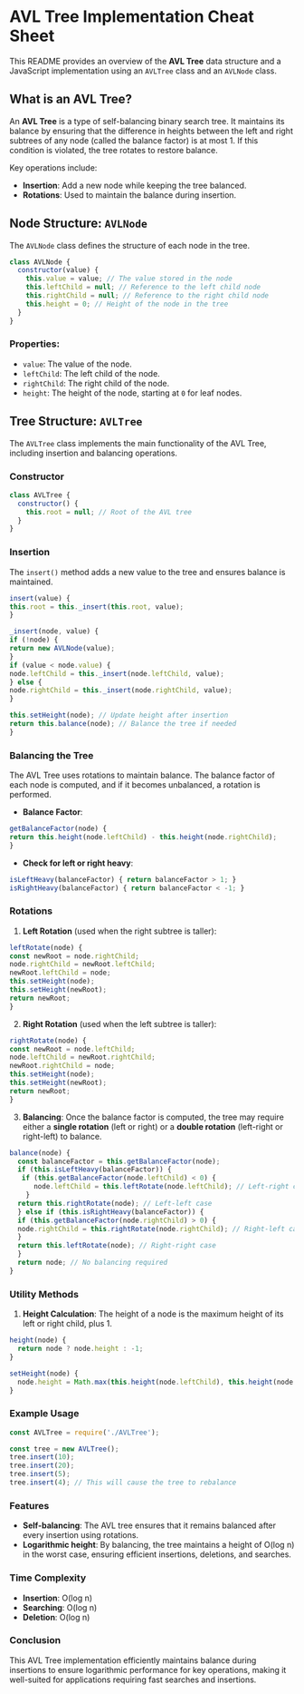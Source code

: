 # AVL Tree Implementation Cheat Sheet

This README provides an overview of the **AVL Tree** data structure and a JavaScript implementation using an `AVLTree` class and an `AVLNode` class.

## What is an AVL Tree?

An **AVL Tree** is a type of self-balancing binary search tree. It maintains its balance by ensuring that the difference in heights between the left and right subtrees of any node (called the balance factor) is at most 1. If this condition is violated, the tree rotates to restore balance.

Key operations include:

- **Insertion**: Add a new node while keeping the tree balanced.
- **Rotations**: Used to maintain the balance during insertion.

## Node Structure: `AVLNode`

The `AVLNode` class defines the structure of each node in the tree.

```javascript
class AVLNode {
  constructor(value) {
    this.value = value; // The value stored in the node
    this.leftChild = null; // Reference to the left child node
    this.rightChild = null; // Reference to the right child node
    this.height = 0; // Height of the node in the tree
  }
}
```

### Properties:

- `value`: The value of the node.
- `leftChild`: The left child of the node.
- `rightChild`: The right child of the node.
- `height`: The height of the node, starting at `0` for leaf nodes.

## Tree Structure: `AVLTree`

The `AVLTree` class implements the main functionality of the AVL Tree, including insertion and balancing operations.

### Constructor

```javascript
class AVLTree {
  constructor() {
    this.root = null; // Root of the AVL tree
  }
}
```

### Insertion

The `insert()` method adds a new value to the tree and ensures balance is maintained.

```javascript
insert(value) {
this.root = this._insert(this.root, value);
}

_insert(node, value) {
if (!node) {
return new AVLNode(value);
}
if (value < node.value) {
node.leftChild = this._insert(node.leftChild, value);
} else {
node.rightChild = this._insert(node.rightChild, value);
}

this.setHeight(node); // Update height after insertion
return this.balance(node); // Balance the tree if needed
}
```

### Balancing the Tree

The AVL Tree uses rotations to maintain balance. The balance factor of each node is computed, and if it becomes unbalanced, a rotation is performed.

- **Balance Factor**:

```javascript
getBalanceFactor(node) {
return this.height(node.leftChild) - this.height(node.rightChild);
}
```

- **Check for left or right heavy**:

```javascript
isLeftHeavy(balanceFactor) { return balanceFactor > 1; }
isRightHeavy(balanceFactor) { return balanceFactor < -1; }
```

### Rotations

1. **Left Rotation** (used when the right subtree is taller):

```javascript
leftRotate(node) {
const newRoot = node.rightChild;
node.rightChild = newRoot.leftChild;
newRoot.leftChild = node;
this.setHeight(node);
this.setHeight(newRoot);
return newRoot;
}
```

2. **Right Rotation** (used when the left subtree is taller):

```javascript
rightRotate(node) {
const newRoot = node.leftChild;
node.leftChild = newRoot.rightChild;
newRoot.rightChild = node;
this.setHeight(node);
this.setHeight(newRoot);
return newRoot;
}
```

3. **Balancing**: Once the balance factor is computed, the tree may require either a **single rotation** (left or right) or a **double rotation** (left-right or right-left) to balance.

```javascript
balance(node) {
  const balanceFactor = this.getBalanceFactor(node);
  if (this.isLeftHeavy(balanceFactor)) {
   if (this.getBalanceFactor(node.leftChild) < 0) {
      node.leftChild = this.leftRotate(node.leftChild); // Left-right case
    }
  return this.rightRotate(node); // Left-left case
  } else if (this.isRightHeavy(balanceFactor)) {
  if (this.getBalanceFactor(node.rightChild) > 0) {
  node.rightChild = this.rightRotate(node.rightChild); // Right-left case
  }
  return this.leftRotate(node); // Right-right case
  }
  return node; // No balancing required
}
```

### Utility Methods

1. **Height Calculation**: The height of a node is the maximum height of its left or right child, plus 1.

```javascript
height(node) {
  return node ? node.height : -1;
}

setHeight(node) {
  node.height = Math.max(this.height(node.leftChild), this.height(node.rightChild)) + 1;
}
```

### Example Usage

```javascript
const AVLTree = require('./AVLTree');

const tree = new AVLTree();
tree.insert(10);
tree.insert(20);
tree.insert(5);
tree.insert(4); // This will cause the tree to rebalance
```

### Features

- **Self-balancing**: The AVL tree ensures that it remains balanced after every insertion using rotations.
- **Logarithmic height**: By balancing, the tree maintains a height of O(log n) in the worst case, ensuring efficient insertions, deletions, and searches.

### Time Complexity

- **Insertion**: O(log n)
- **Searching**: O(log n)
- **Deletion**: O(log n)

### Conclusion

This AVL Tree implementation efficiently maintains balance during insertions to ensure logarithmic performance for key operations, making it well-suited for applications requiring fast searches and insertions.

```

```
